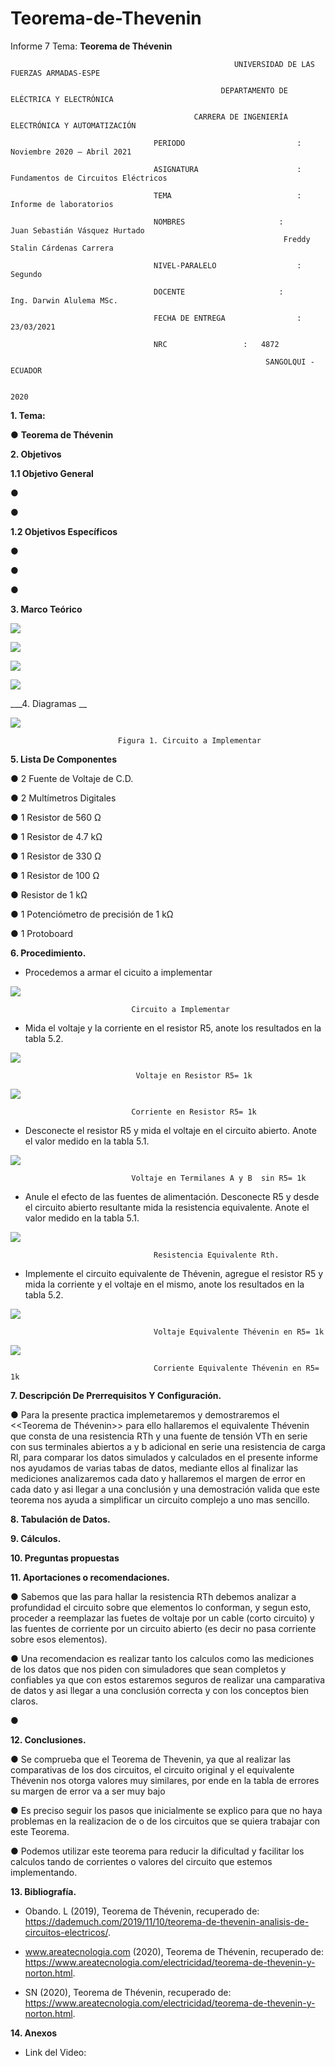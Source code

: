 # Teorema-de-Thevenin
Informe 7 
Tema: __Teorema de Thévenin__

                                                      UNIVERSIDAD DE LAS FUERZAS ARMADAS-ESPE

                                                   DEPARTAMENTO DE ELÉCTRICA Y ELECTRÓNICA

                                             CARRERA DE INGENIERÍA ELECTRÓNICA Y AUTOMATIZACIÓN

                                    PERIODO        	                :       Noviembre 2020 – Abril 2021

                                    ASIGNATURA     	                :       Fundamentos de Circuitos Eléctricos 

                                    TEMA	                        : 	Informe de laboratorios
 
                                    NOMBRES       	          	:        Juan Sebastián Vásquez Hurtado 
				                                                 Freddy Stalin Cárdenas Carrera 

                                    NIVEL-PARALELO                  :       Segundo

                                    DOCENTE       	 	        :       Ing. Darwin Alulema MSc.

                                    FECHA DE ENTREGA                :       23/03/2021

                                    NRC 				:	4872
 
                                                             SANGOLQUI - ECUADOR

                                                                       2020
								       
								       
__1.	Tema:__

● 	__Teorema de Thévenin__

__2.	Objetivos__

__1.1 Objetivo General__

   ●	
   
   ●	

__1.2 Objetivos Específicos__


   ●	

   ●	

   ●	

__3.	Marco Teórico__ 

   ![](https://github.com/JuanSVasquezH/Teorema-de-Thevenin/blob/main/Imagenes/D1.png)
   
   ![](https://github.com/JuanSVasquezH/Teorema-de-Thevenin/blob/main/Imagenes/D2.png)
   
   ![](https://github.com/JuanSVasquezH/Teorema-de-Thevenin/blob/main/Imagenes/D3.png)
   
   ![](https://github.com/JuanSVasquezH/Teorema-de-Thevenin/blob/main/Imagenes/D4.png)
   
  	     		

___4.	Diagramas __
       
       
   ![](https://github.com/JuanSVasquezH/Teorema-de-Thevenin/blob/main/Imagenes/C1.png)
      
                            Figura 1. Circuito a Implementar
   

__5.	Lista De Componentes__

   ● 2 Fuente de Voltaje de C.D.

   ● 2 Multímetros Digitales
  
   ● 1 Resistor de 560 Ω
  
   ● 1 Resistor de 4.7 kΩ
  
   ● 1 Resistor de 330 Ω
  
   ● 1 Resistor de 100 Ω
  
   ● Resistor de 1 kΩ
  
   ● 1 Potenciómetro de precisión de 1 kΩ
  
   ● 1 Protoboard

__6. Procedimiento.__

   - Procedemos a armar el cicuito a implementar 


   ![](https://github.com/JuanSVasquezH/Teorema-de-Thevenin/blob/main/Imagenes/C1.png)
   
                               Circuito a Implementar 
   

   - Mida el voltaje y la corriente en el resistor R5, anote los resultados en la tabla 5.2.


   ![](https://github.com/JuanSVasquezH/Teorema-de-Thevenin/blob/main/Imagenes/VoltajeR5.png)
   
                                Voltaje en Resistor R5= 1k
				
				
   ![](https://github.com/JuanSVasquezH/Teorema-de-Thevenin/blob/main/Imagenes/VoltajeR5.png)
 
                               Corriente en Resistor R5= 1k
			       
			       
   - Desconecte el resistor R5 y mida el voltaje en el circuito abierto. Anote el valor
medido en la tabla 5.1.

   ![](https://github.com/JuanSVasquezH/Teorema-de-Thevenin/blob/main/Imagenes/Voltaje_circuito_Abierto_sinR5.png)
 
                               Voltaje en Termilanes A y B  sin R5= 1k


   - Anule el efecto de las fuentes de alimentación. Desconecte R5 y desde el circuito
abierto resultante mida la resistencia equivalente. Anote el valor medido en la tabla 5.1.


   ![](https://github.com/JuanSVasquezH/Teorema-de-Thevenin/blob/main/Imagenes/Resistencia_Rth.png)
 
                                    Resistencia Equivalente Rth.
			       

   - Implemente el circuito equivalente de Thévenin, agregue el resistor R5 y mida la
corriente y el voltaje en el mismo, anote los resultados en la tabla 5.2.

   ![](https://github.com/JuanSVasquezH/Teorema-de-Thevenin/blob/main/Imagenes/Calculo_Vth.png)
 
                                    Voltaje Equivalente Thévenin en R5= 1k
				    
				    
   ![](https://github.com/JuanSVasquezH/Teorema-de-Thevenin/blob/main/Imagenes/Corriente_Ith.png)
 
                                    Corriente Equivalente Thévenin en R5= 1k



__7. Descripción De Prerrequisitos Y Configuración.__

   ● Para la presente practica implemetaremos y demostraremos el <<Teorema de Thévenin>> para ello hallaremos el equivalente Thévenin que consta de una resistencia RTh y una fuente de tensión VTh en serie con sus terminales abiertos a y b adicional en serie una resistencia de carga Rl, para comparar los datos simulados y calculados en el presente informe nos ayudamos de varias tabas de datos, mediante ellos al finalizar las mediciones analizaremos cada dato y hallaremos el margen de error en cada dato y asi llegar a una conclusión y una demostración valida que este teorema nos ayuda a simplificar un circuito complejo a uno mas sencillo.
   

__8. Tabulación de Datos.__



__9. Cálculos.__

      

__10. Preguntas propuestas__


__11. Aportaciones o recomendaciones.__ 

   ● Sabemos que las para hallar la resistencia RTh debemos analizar a profundidad el circuito sobre que elementos lo conforman, y segun esto, proceder a reemplazar las fuetes de voltaje por un cable (corto circuito) y las fuentes de corriente por un circuito abierto (es decir no pasa corriente sobre esos elementos).  

   ● Una recomendacion es realizar tanto los calculos como las mediciones de los datos que nos piden con simuladores que sean completos y confiables ya que con estos estaremos seguros de realizar una camparativa de datos y asi llegar a una conclusión correcta y con los conceptos bien claros.

   ●	


__12. Conclusiones.__ 

   ● Se comprueba que el Teorema de Thevenin, ya que al realizar las comparativas de los dos circuitos, el circuito original y el equivalente Thévenin nos otorga valores muy similares, por ende en la tabla de errores su margen de error va a ser muy bajo
   
   ● Es preciso seguir los pasos que inicialmente se explico para que no haya problemas en la realizacion de o de los circuitos que se quiera trabajar con este Teorema. 
   
   ● Podemos utilizar este teorema para reducir la dificultad y facilitar los calculos tando de corrientes o valores del circuito que estemos implementando. 
		

__13. Bibliografía.__


   -	Obando. L (2019), Teorema de Thévenin, recuperado de: https://dademuch.com/2019/11/10/teorema-de-thevenin-analisis-de-circuitos-electricos/.
   
   -	www.areatecnologia.com (2020), Teorema de Thévenin, recuperado de: https://www.areatecnologia.com/electricidad/teorema-de-thevenin-y-norton.html. 
   
   -	SN (2020), Teorema de Thévenin, recuperado de: https://www.areatecnologia.com/electricidad/teorema-de-thevenin-y-norton.html. 


__14. Anexos__

   - Link del Video: 


